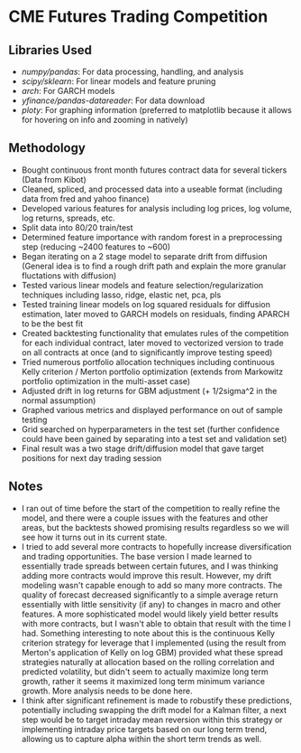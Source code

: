 # CME Futures Trading Competition

## Libraries Used
- *numpy/pandas*: For data processing, handling, and analysis
- *scipy/sklearn*: For linear models and feature pruning
- *arch*: For GARCH models
- *yfinance/pandas-datareader*: For data download
- *ploty*: For graphing information (preferred to matplotlib because it allows for hovering on info and zooming in natively)

## Methodology
- Bought continuous front month futures contract data for several tickers (Data from Kibot)
- Cleaned, spliced, and processed data into a useable format (including data from fred and yahoo finance)
- Developed various features for analysis including log prices, log volume, log returns, spreads, etc.
- Split data into 80/20 train/test
- Determined feature importance with random forest in a preprocessing step (reducing ~2400 features to ~600)
- Began iterating on a 2 stage model to separate drift from diffusion (General idea is to find a rough drift path and explain the more granular fluctations with diffusion)
- Tested various linear models and feature selection/regularization techniques including lasso, ridge, elastic net, pca, pls
- Tested training linear models on log squared residuals for diffusion estimation, later moved to GARCH models on residuals, finding APARCH to be the best fit
- Created backtesting functionality that emulates rules of the competition for each individual contract, later moved to vectorized version to trade on all contracts at once (and to significantly improve testing speed)
- Tried numerous portfolio allocation techniques including continuous Kelly criterion / Merton portfolio optimization (extends from Markowitz portfolio optimization in the multi-asset case)
- Adjusted drift in log returns for GBM adjustment (+ 1/2sigma^2 in the normal assumption)
- Graphed various metrics and displayed performance on out of sample testing
- Grid searched on hyperparameters in the test set (further confidence could have been gained by separating into a test set and validation set)
- Final result was a two stage drift/diffusion model that gave target positions for next day trading session

## Notes
- I ran out of time before the start of the competition to really refine the model, and there were a couple issues with the features and other areas, but the backtests showed promising results regardless so we will see how it turns out in its current state.
- I tried to add several more contracts to hopefully increase diversification and trading opportunities. The base version I made learned to essentially trade spreads between certain futures, and I was thinking adding more contracts would improve this result. However, my drift modeling wasn't capable enough to add so many more contracts. The quality of forecast decreased significantly to a simple average return essentially with little sensitivity (if any) to changes in macro and other features. A more sophisticated model would likely yield better results with more contracts, but I wasn't able to obtain that result with the time I had.  Something interesting to note about this is the continuous Kelly criterion strategy for leverage that I implemented (using the result from Merton's application of Kelly on log GBM) provided what these spread strategies naturally at allocation based on the rolling correlation and predicted volatility, but didn't seem to actually maximize long term growth, rather it seems it maximized long term minimum variance growth. More analysis needs to be done here.
- I think after significant refinement is made to robustify these predictions, potentially including swapping the drift model for a Kalman filter, a next step would be to target intraday mean reversion within this strategy or implementing intraday price targets based on our long term trend, allowing us to capture alpha within the short term trends as well.
